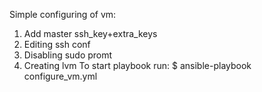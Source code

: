 Simple configuring of vm:
1. Add master ssh_key+extra_keys
2. Editing ssh conf
4. Disabling sudo promt
5. Creating lvm 
To start playbook run:
         $ ansible-playbook configure_vm.yml
